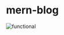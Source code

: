 # mern-blog
![functional](https://user-images.githubusercontent.com/56439668/187076302-12ea3bc4-abe0-4f05-aed7-3c0270fc99c8.jpg)
